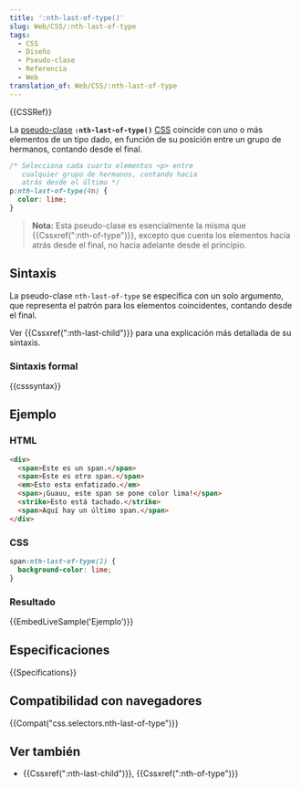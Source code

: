 ```yaml
---
title: ':nth-last-of-type()'
slug: Web/CSS/:nth-last-of-type
tags:
  - CSS
  - Diseño
  - Pseudo-clase
  - Referencia
  - Web
translation_of: Web/CSS/:nth-last-of-type
---
```


{{CSSRef}}

La [pseudo-clase](/es/docs/Web/CSS/Pseudo-classes) **`:nth-last-of-type()`** [CSS](/es/docs/Web/CSS) coincide con uno o más elementos de un tipo dado, en función de su posición entre un grupo de hermanos, contando desde el final.

```css
/* Selecciona cada cuarto elementos <p> entre
   cualquier grupo de hermanos, contando hacia
   atrás desde el último */
p:nth-last-of-type(4n) {
  color: lime;
}
```

> **Nota:** Esta pseudo-clase es esencialmente la misma que {{Cssxref(":nth-of-type")}}, excepto que cuenta los elementos hacia atrás desde el final, no hacia adelante desde el principio.

## Sintaxis

La pseudo-clase `nth-last-of-type` se especifica con un solo argumento, que representa el patrón para los elementos coincidentes, contando desde el final.

Ver {{Cssxref(":nth-last-child")}} para una explicación más detallada de su sintaxis.

### Sintaxis formal

{{csssyntax}}

## Ejemplo

### HTML

```html
<div>
  <span>Este es un span.</span>
  <span>Este es otro span.</span>
  <em>Esto esta enfatizado.</em>
  <span>¡Guauu, este span se pone color lima!</span>
  <strike>Esto está tachado.</strike>
  <span>Aquí hay un último span.</span>
</div>
```

### CSS

```css
span:nth-last-of-type(2) {
  background-color: lime;
}
```

### Resultado

{{EmbedLiveSample('Ejemplo')}}

## Especificaciones

{{Specifications}}

## Compatibilidad con navegadores

{{Compat("css.selectors.nth-last-of-type")}}

## Ver también

- {{Cssxref(":nth-last-child")}}, {{Cssxref(":nth-of-type")}}
